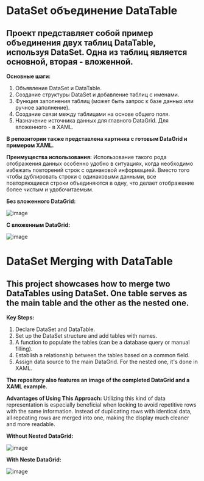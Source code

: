 # DataSet объединение DataTable
## Проект представляет собой пример объединения двух таблиц DataTable, используя DataSet. Одна из таблиц является основной, вторая - вложенной.

**Основные шаги:**

1. Объявление DataSet и DataTable.
2. Создание структуры DataSet и добавление таблиц с именами.
3. Функция заполнения таблиц (может быть запрос к базе данных или ручное заполнение).
4. Создание связи между таблицами на основе общего поля.
5. Назначение источника данных для главного DataGrid. Для вложенного - в XAML.

**В репозитории также представлена картинка с готовым DataGrid и примером XAML.**

**Преимущества использования:**
Использование такого рода отображения данных особенно удобно в ситуациях, когда необходимо избежать повторений строк с одинаковой информацией. 
Вместо того чтобы дублировать строки с одинаковыми данными, все повторяющиеся строки объединяются в одну, что делает отображение более чистым и удобочитаемым.

**Без вложенного DataGrid:**      

![image](https://github.com/novikovadaria/UsingDataSet_WPF/assets/107907983/8568653f-7fbd-4ee5-8eab-7f63f532a27a)


 **С вложенным DataGrid:**
 
 ![image](https://github.com/novikovadaria/UsingDataSet_WPF/assets/107907983/4e952aff-9472-42b0-9e78-70c403abc009)



# DataSet Merging with DataTable
## This project showcases how to merge two DataTables using DataSet. One table serves as the main table and the other as the nested one.

**Key Steps:**

1. Declare DataSet and DataTable.
2. Set up the DataSet structure and add tables with names.
3. A function to populate the tables (can be a database query or manual filling).
4. Establish a relationship between the tables based on a common field.
5. Assign data source to the main DataGrid. For the nested one, it's done in XAML.

**The repository also features an image of the completed DataGrid and a XAML example.**

**Advantages of Using This Approach:**
Utilizing this kind of data representation is especially beneficial when looking to avoid repetitive rows with the same information. 
Instead of duplicating rows with identical data, all repeating rows are merged into one, making the display much cleaner and more readable.

**Without Nested DataGrid:**      

![image](https://github.com/novikovadaria/UsingDataSet_WPF/assets/107907983/8568653f-7fbd-4ee5-8eab-7f63f532a27a)


 **With Neste DataGrid:**
 
 ![image](https://github.com/novikovadaria/UsingDataSet_WPF/assets/107907983/4e952aff-9472-42b0-9e78-70c403abc009)
